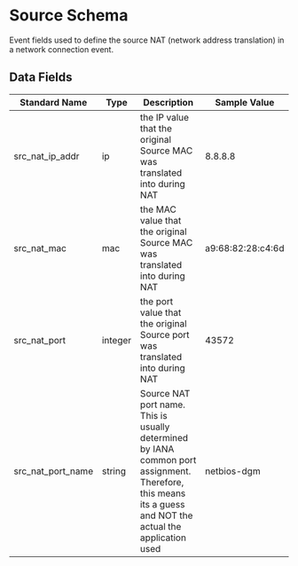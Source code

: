 # Source Schema

Event fields used to define the source NAT (network address translation) in a network connection event.

## Data Fields

| Standard Name | Type | Description | Sample Value |
|--------|---------|-------|-------|
| src_nat_ip_addr | ip | the IP value that the original Source MAC was translated into during NAT | 8.8.8.8 |
| src_nat_mac | mac | the MAC value that the original Source MAC was translated into during NAT | a9:68:82:28:c4:6d |
| src_nat_port | integer | the port value that the original Source port was translated into during NAT | 43572 |
| src_nat_port_name | string | Source NAT port name. This is usually determined by IANA common port assignment. Therefore, this means its a guess and NOT the actual the application used | netbios-dgm |